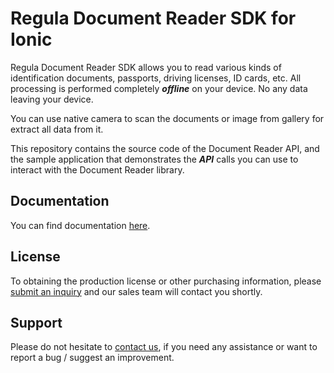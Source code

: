 #  Regula Document Reader SDK for Ionic

Regula Document Reader SDK allows you to read various kinds of identification documents, passports, driving licenses, ID cards, etc. All processing is performed completely _**offline**_ on your device. No any data leaving your device.

You can use native camera to scan the documents or image from gallery for extract all data from it.

This repository contains the source code of the Document Reader API, and the sample application that demonstrates the _**API**_ calls you can use to interact with the Document Reader library.

## Documentation

You can find documentation [here](https://docs.regulaforensics.com/develop/doc-reader-sdk/mobile/ionic).

## License

To obtaining the production license or other purchasing information, please [submit an inquiry](https://regulaforensics.com/talk-to-an-expert) and our sales team will contact you shortly.

## Support

Please do not hesitate to [contact us](https://support.regulaforensics.com/hc/requests/new), if you need any assistance or want to report a bug / suggest an improvement.

